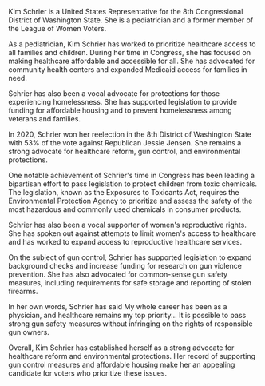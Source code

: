 Kim Schrier is a United States Representative for the 8th Congressional District of Washington State. She is a pediatrician and a former member of the League of Women Voters.

As a pediatrician, Kim Schrier has worked to prioritize healthcare access to all families and children. During her time in Congress, she has focused on making healthcare affordable and accessible for all. She has advocated for community health centers and expanded Medicaid access for families in need.

Schrier has also been a vocal advocate for protections for those experiencing homelessness. She has supported legislation to provide funding for affordable housing and to prevent homelessness among veterans and families.

In 2020, Schrier won her reelection in the 8th District of Washington State with 53% of the vote against Republican Jessie Jensen. She remains a strong advocate for healthcare reform, gun control, and environmental protections.

One notable achievement of Schrier's time in Congress has been leading a bipartisan effort to pass legislation to protect children from toxic chemicals. The legislation, known as the Exposures to Toxicants Act, requires the Environmental Protection Agency to prioritize and assess the safety of the most hazardous and commonly used chemicals in consumer products.

Schrier has also been a vocal supporter of women's reproductive rights. She has spoken out against attempts to limit women's access to healthcare and has worked to expand access to reproductive healthcare services.

On the subject of gun control, Schrier has supported legislation to expand background checks and increase funding for research on gun violence prevention. She has also advocated for common-sense gun safety measures, including requirements for safe storage and reporting of stolen firearms.

In her own words, Schrier has said My whole career has been as a physician, and healthcare remains my top priority... It is possible to pass strong gun safety measures without infringing on the rights of responsible gun owners.

Overall, Kim Schrier has established herself as a strong advocate for healthcare reform and environmental protections. Her record of supporting gun control measures and affordable housing make her an appealing candidate for voters who prioritize these issues.
